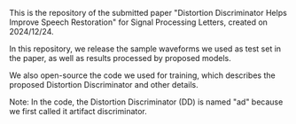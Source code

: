 This is the repository of the submitted paper "Distortion Discriminator Helps Improve Speech Restoration" for Signal Processing Letters, created on 2024/12/24. 

In this repository, we release the sample waveforms we used as test set in the paper, as well as results processed by proposed models. 

We also open-source the code we used for training, which describes the proposed Distortion Discriminator and other details. 

Note: In the code, the Distortion Discriminator (DD) is named "ad" because we first called it artifact discriminator.
